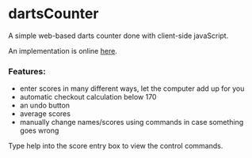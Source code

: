 # dartsCounter
A simple web-based darts counter done with client-side javaScript.

An implementation is online [here](https://lumorti.github.io/dartsCounter/).

### Features:
 - enter scores in many different ways, let the computer add up for you
 - automatic checkout calculation below 170
 - an undo button
 - average scores
 - manually change names/scores using commands in case something goes wrong

Type help into the score entry box to view the control commands.

